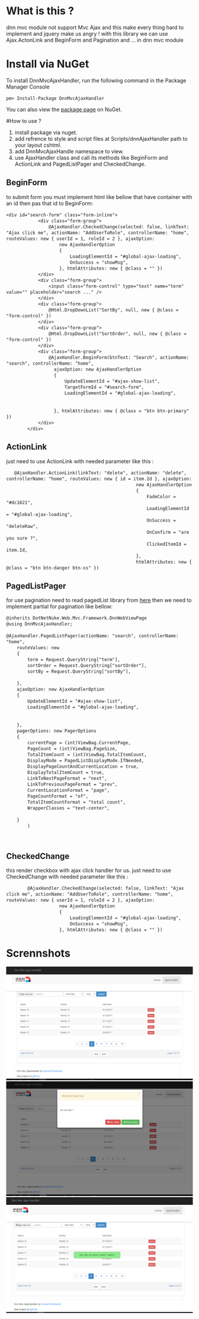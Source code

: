 # What is this ?

dnn mvc module not support Mvc Ajax and this make every thing hard to implement and jquery make us angry !
with this library we can use Ajax.ActonLink and BeginForm and Pagination and ... in dnn mvc module

# Install via NuGet

To install DnnMvcAjaxHandler, run the following command in the Package Manager Console
```code
pm> Install-Package DnnMvcAjaxHandler
```
You can also view the [package page](https://www.nuget.org/packages/DnnMvcAjaxHandler/) on NuGet.


#How to use ?

1) install package via nuget.
2) add refrence to style and script files at Scripts/dnnAjaxHandler path to your layout cshtml.
3) add  DnnMvcAjaxHandle namespace to view.
4) use AjaxHandler class and call its methods like BeginForm and ActionLink and PagedListPager and CheckedChange.

BeginForm 
-------------------
to submit form you must implement html like bellow that have container with an id then pas that id to BeginForm:
```code
<div id="search-form" class="form-inline">
            <div class="form-group">
                @AjaxHandler.CheckedChange(selected: false, linkText: "Ajax click me", actionName: "AddUserToRole", controllerName: "home", routeValues: new { userId = 1, roleId = 2 }, ajaxOption:
                    new AjaxHandlerOption
                    {
                        LoadingElementId = "#global-ajax-loading",
                        OnSuccess = "showMsg",
                    }, htmlAttributes: new { @class = "" })
            </div>
            <div class="form-group">
                <input class="form-control" type="text" name="term" value="" placeholder="search ..." />
            </div>
            <div class="form-group">
                @Html.DropDownList("SortBy", null, new { @class = "form-control" })
            </div>
            <div class="form-group">
                @Html.DropDownList("SortOrder", null, new { @class = "form-control" })
            </div>
            <div class="form-group">
                @AjaxHandler.BeginForm(btnText: "Search", actionName: "search", controllerName: "home",
                  ajaxOption: new AjaxHandlerOption
                  {
                      UpdateElementId = "#ajax-show-list",
                      TargetFormId = "#search-form",
                      LoadingElementId = "#global-ajax-loading",


                  }, htmlAttributes: new { @class = "btn btn-primary" })
            </div>
        </div>
```


ActionLink
-------------------
just need to use ActionLink with needed parameter like this :

```code
   @AjaxHandler.ActionLink(linkText: "delete", actionName: "delete", controllerName: "home", routeValues: new { id = item.Id }, ajaxOption:
                                                 new AjaxHandlerOption
                                                 {
                                                     FadeColor = "#dc1821",
                                                     LoadingElementId = "#global-ajax-loading",
                                                     OnSuccess = "deleteRaw",
                                                     OnConfirm = "are you sure ?",
                                                     ClickedItemId = item.Id,
                                                 },
                                                 htmlAttributes: new { @class = "btn btn-danger btn-xs" })
```

PagedListPager
-------------------
for use pagination need to read pagedList library from [here](https://github.com/hamed-shirbandi/MvcPagedList)
then we need to implement partial for pagination like bellow:
```code
@inherits DotNetNuke.Web.Mvc.Framework.DnnWebViewPage
@using DnnMvcAjaxHandler;

@AjaxHandler.PagedListPager(actionName: "search", controllerName: "home",
    routeValues: new
    {
        term = Request.QueryString["term"],
        sortOrder = Request.QueryString["sortOrder"],
        sortBy = Request.QueryString["sortBy"],

    },
    ajaxOption: new AjaxHandlerOption
    {
        UpdateElementId = "#ajax-show-list",
        LoadingElementId = "#global-ajax-loading",


    },
    pagerOptions: new PagerOptions
    {
        currentPage = (int)ViewBag.CurrentPage,
        PageCount = (int)ViewBag.PageSize,
        TotalItemCount = (int)ViewBag.TotalItemCount,
        DisplayMode = PagedListDisplayMode.IfNeeded,
        DisplayPageCountAndCurrentLocation = true,
        DisplayTotalItemCount = true,
        LinkToNextPageFormat = "next",
        LinkToPreviousPageFormat = "prev",
        CurrentLocationFormat = "page",
        PageCountFormat = "of",
        TotalItemCountFormat = "total count",
        WrapperClasses = "text-center",

    }
        )



```
CheckedChange
-------------------
this render checkbox with ajax click handler for us.
just need to use CheckedChange with needed parameter like this :

```code
        @AjaxHandler.CheckedChange(selected: false, linkText: "Ajax click me", actionName: "AddUserToRole", controllerName: "home", routeValues: new { userId = 1, roleId = 2 }, ajaxOption:
                    new AjaxHandlerOption
                    {
                        LoadingElementId = "#global-ajax-loading",
                        OnSuccess = "showMsg",
                    }, htmlAttributes: new { @class = "" })
```
# Scrennshots
![alt text](https://github.com/hamed-shirbandi/DnnMvcAjaxHandler/blob/master/DnnMvcAjaxHandlerExample/Content/img/screenShots/Screenshot-1.png)
![alt text](https://github.com/hamed-shirbandi/DnnMvcAjaxHandler/blob/master/DnnMvcAjaxHandlerExample/Content/img/screenShots/Screenshot-2.png)
![alt text](https://github.com/hamed-shirbandi/DnnMvcAjaxHandler/blob/master/DnnMvcAjaxHandlerExample/Content/img/screenShots/Screenshot-3.png)
